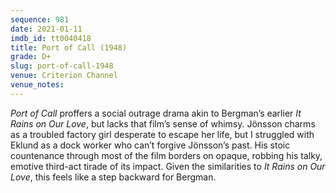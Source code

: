```yaml
---
sequence: 981
date: 2021-01-11
imdb_id: tt0040418
title: Port of Call (1948)
grade: D+
slug: port-of-call-1948
venue: Criterion Channel
venue_notes:
---
```


_Port of Call_ proffers a social outrage drama akin to Bergman’s earlier <span data-imdb-id="tt0038468">_It Rains on Our Love_</span>, but lacks that film’s sense of whimsy. Jönsson charms as a troubled factory girl desperate to escape her life, but I struggled with Eklund as a dock worker who can’t forgive Jönsson’s past. His stoic countenance through most of the film borders on opaque, robbing his talky, emotive third-act tirade of its impact. Given the similarities to _It Rains on Our Love_, this feels like a step backward for Bergman.